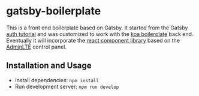 # gatsby-boilerplate
This is a front end boilerplate based on Gatsby. It started from the Gatsby
[auth tutorial](https://www.gatsbyjs.org/docs/authentication-tutorial/) and was
customized to work with
the [koa boilerplate](https://github.com/christroutner/babel-free-koa2-api-boilerplate) back
end. Eventually it will incorporate
the [react component library](https://github.com/zksailor534/react-adminlte-dash) based
on the [AdminLTE](https://github.com/almasaeed2010/AdminLTE) control panel.

## Installation and Usage
- Install dependencies: `npm install`
- Run development server: `npm run develop`
